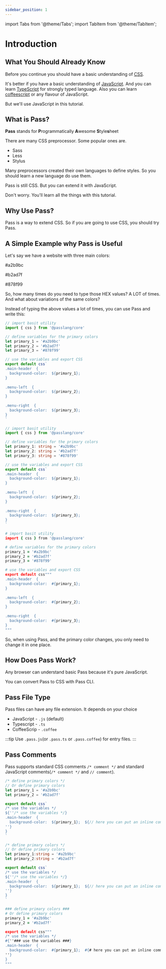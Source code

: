 ```yaml
---
sidebar_position: 1
---
```


import Tabs from '@theme/Tabs';
import TabItem from '@theme/TabItem';

#  Introduction

## What You Should Already Know

Before you continue you should have a basic understanding of [CSS](https://mdn.io/css).

It's better if you have a basic understanding of [JavaScript](https://mdn.io). And you can learn [TypeScript](https://typescriptlang.com) for strongly typed language. Also you can learn [coffeescript](https://coffeescript.org/) or any flavour of JavaScript.

But we'll use JavaScript in this tutorial.

## What is Pass?

**Pass**  stands for  **P**rogrammatically  **A**wesome  **S**tyle**s**heet

There are many CSS preprocessor. Some popular ones are.
- Sass
- Less
- Stylus

Many preprocessors created their own languages to define styles. So you should learn a new language do use them.

Pass is still CSS. But you can extend it with JavaScript.

Don't worry. You'll learn all the things with this tutorial.

## Why Use Pass?

Pass is a way to extend CSS. So if you are going to use CSS, you should try Pass.

## A Simple Example why Pass is Useful

Let's say we have a website with three main colors:

#a2b9bc

#b2ad7f

#878f99

So, how many times do you need to type those HEX values? A LOT of times. And what about variations of the same colors?

Instead of typing the above values a lot of times, you can use Pass and write this:

<Tabs groupId="lang">
<TabItem value="js" label="JavaScript">

```js
// import basit utility
import { css } from '@passlang/core'

// define variables for the primary colors
let primary_1 = '#a2b9bc'
let primary_2 = '#b2ad7f'
let primary_3 = '#878f99'

// use the variables and export CSS
export default css`
.main-header  {  
  background-color:  ${primary_1};  
}  
  
.menu-left  {  
  background-color:  ${primary_2};  
}  
  
.menu-right  {  
  background-color:  ${primary_3};  
}
`
```

</TabItem>
<TabItem value="ts" label="TypeScript">

```ts
// import basit utility
import { css } from '@passlang/core'

// define variables for the primary colors
let primary_1: string = '#a2b9bc'
let primary_2: string = '#b2ad7f'
let primary_3: string = '#878f99'

// use the variables and export CSS
export default css`
.main-header  {  
  background-color:  ${primary_1};  
}  
  
.menu-left  {  
  background-color:  ${primary_2};  
}  
  
.menu-right  {  
  background-color:  ${primary_3};  
}
`
```

</TabItem>
<TabItem value="coffee" label="CoffeScript">

```coffee
# import basit utility
import { css } from '@passlang/core'

# define variables for the primary colors
primary_1 = '#a2b9bc'
primary_2 = '#b2ad7f'
primary_3 = '#878f99'

# use the variables and export CSS
export default css"""
.main-header  {  
  background-color:  #{primary_1};  
}  
  
.menu-left  {  
  background-color:  #{primary_2};  
}  
  
.menu-right  {  
  background-color:  #{primary_3};  
}
"""
```

</TabItem>
</Tabs>
  
So, when using Pass, and the primary color changes, you only need to change it in one place.

## How Does Pass Work?

Any browser can understand basic Pass because it's pure JavaScript.

You can convert Pass to CSS with Pass CLI.

## Pass File Type

Pass files can have any file extension. It depends on your choice 
- JavaScript - `.js` (default)
- Typescript - `.ts`
- CoffeeScrip - `.coffee`

:::tip
Use `.pass.js`(or `.pass.ts` or `.pass.coffee`) for entry files.
:::

## Pass Comments

Pass supports standard CSS comments  `/* comment */` and standard JavaScript comments(`/* comment */` and `// comment`).

<Tabs groupId="lang">
<TabItem value="js" label="JavaScript">

```js
/* define primary colors */
// Or define primary colors
let primary_1 = '#a2b9bc'
let primary_2 = '#b2ad7f' 

export default css`
/* use the variables */  
${''/* use the variables */}
.main-header  {  
  background-color:  ${primary_1};  ${// here you can put an inline comment
''}  
}
`
```

</TabItem>
<TabItem value="ts" label="TypeScript">

```ts
/* define primary colors */
// Or define primary colors
let primary_1:string = '#a2b9bc'
let primary_2:string = '#b2ad7f'

export default css`
/* use the variables */  
${''/* use the variables */}
.main-header  {  
  background-color:  ${primary_1};  ${// here you can put an inline comment
''}  
}
`
```

</TabItem>
<TabItem value="coffee" label="CoffeScript">

```coffee
### define primary colors ###
# Or define primary colors
primary_1 = '#a2b9bc'  
primary_2 = '#b2ad7f'  

export default css"""
/* use the variables */  
#{''### use the variables ###}
.main-header  {  
  background-color:  #{primary_1};  #{# here you can put an inline comment
''}  
}
"""
```

</TabItem>
</Tabs>
